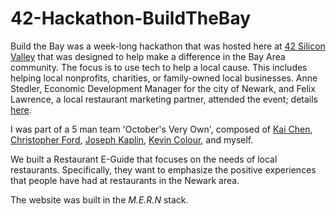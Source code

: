 # 42-Hackathon-BuildTheBay

Build the Bay was a week-long hackathon that was hosted here at [42 Silicon Valley](https://www.42.us.org/) that was designed to help make a difference in the Bay Area community. The focus is to use tech to help a local cause. This includes helping local nonprofits, charities, or family-owned local businesses. Anne Stedler, Economic Development Manager for the city of Newark, and Felix Lawrence, a local restaurant marketing partner, attended the event; details [here](https://www.42.us.org/42-hosts-first-build-the-bay-hackathon/).

I was part of a 5 man team 'October's Very Own', composed of [Kai Chen](https://github.com/yakuseishou),  [Christopher Ford](https://github.com/Chris7Ford), [Joseph Kaplin](https://github.com/jkaplin), [Kevin Colour](https://github.com/MrColour), and myself.

We built a Restaurant E-Guide that focuses on the needs of local restaurants. Specifically, they want to emphasize the positive experiences that people have had at restaurants in the Newark area.

The website was built in the *M.E.R.N* stack.
